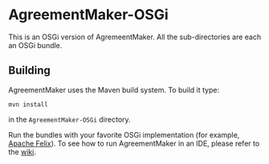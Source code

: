 # AgreementMaker-OSGi

This is an OSGi version of AgremeentMaker.  All the sub-directories are each an
OSGi bundle.

## Building

AgreementMaker uses the Maven build system.  To build it type:

    mvn install

in the `AgreementMaker-OSGi` directory.

Run the bundles with your favorite OSGi implementation (for example, [Apache Felix](http://felix.apache.org/)).  To see how to run AgreementMaker in an IDE, please refer to the [wiki](https://github.com/agreementmaker/agreementmaker/wiki).
